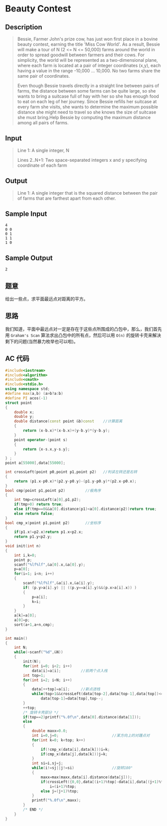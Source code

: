 # Beauty Contest

## **Description**

> Bessie, Farmer John's prize cow, has just won first place in a bovine beauty contest, earning the title 'Miss Cow World'. As a result, Bessie will make a tour of N (2 <= N <= 50,000) farms around the world in order to spread goodwill between farmers and their cows. For simplicity, the world will be represented as a two-dimensional plane, where each farm is located at a pair of integer coordinates (x,y), each having a value in the range -10,000 ... 10,000. No two farms share the same pair of coordinates.
>
> Even though Bessie travels directly in a straight line between pairs of farms, the distance between some farms can be quite large, so she wants to bring a suitcase full of hay with her so she has enough food to eat on each leg of her journey. Since Bessie refills her suitcase at every farm she visits, she wants to determine the maximum possible distance she might need to travel so she knows the size of suitcase she must bring.Help Bessie by computing the maximum distance among all pairs of farms.



## **Input**

> Line 1: A single integer, N
>
> Lines 2..N+1: Two space-separated integers x and y specifying coordinate of each farm



## **Output**

> Line 1: A single integer that is the squared distance between the pair of farms that are farthest apart from each other.



## **Sample Input**

    4
    0 0
    0 1
    1 1
    1 0



## **Sample Output**

    2


## **题意**

给出一些点，求平面最远点对距离的平方。



## **思路**

我们知道，平面中最远点对一定是存在于这些点所围成的凸包中，那么，我们首先用 `Graham's Scan` 算法求出凸包中的所有点，然后可以用 `O(n)` 的旋转卡壳来解决剩下的问题(当然暴力枚举也可以啦)。



## **AC 代码**

```cpp
#include<iostream>
#include<algorithm>
#include<cmath>
#include<stdio.h>
using namespace std;
#define max(a,b) (a>b?a:b)
#define PI acos(-1)
struct point
{
    double x;
    double y;
    double distance(const point &b)const    //计算距离
    {
        return (x-b.x)*(x-b.x)+(y-b.y)*(y-b.y);
    }
    point operator-(point s)
    {
        return {x-s.x,y-s.y};
    }
} ;
point a[55000],data[55000];

int crossLeft(point p0,point p1,point p2)   //判读左转还是右转
{
    return (p1.x-p0.x)*(p2.y-p0.y)-(p1.y-p0.y)*(p2.x-p0.x);
}
bool cmp(point p1,point p2)         //极角序
{
    int tmp=crossLeft(a[0],p1,p2);
    if(tmp>0) return true;
    else if(tmp==0&&a[0].distance(p1)<a[0].distance(p2))return true;
    else return false;
}
bool cmp_x(point p1,point p2)       //坐标序
{
    if(p1.x!=p2.x)return p1.x<p2.x;
    return p1.y<p2.y;
}
void init(int n)
{
    int i,k=0;
    point p;
    scanf("%lf%lf",&a[0].x,&a[0].y);
    p=a[0];
    for(i=1; i<n; i++)
    {
        scanf("%lf%lf",&a[i].x,&a[i].y);
        if( (p.y>a[i].y) || ((p.y==a[i].y)&&(p.x>a[i].x)) )
        {
            p=a[i];
            k=i;
        }
    }
    a[k]=a[0];
    a[0]=p;
    sort(a+1,a+n,cmp);
}

int main()
{
    int N;
    while(~scanf("%d",&N))
    {
        init(N);
        for(int i=0; i<2; i++)
            data[i]=a[i];         //前两个点入栈
        int top=1;
        for(int i=2; i<N; i++)
        {
            data[++top]=a[i];     //新点进栈
            while(top>1&&crossLeft(data[top-2],data[top-1],data[top])<=0)  //向后遍历判断是否存在凹的区域
                data[top-1]=data[top],top--;                               //存在，出栈一个点
        }
        ++top;
        /* 旋转卡壳部分 */
        if(top==2)printf("%.0f\n",data[0].distance(data[1]));               //凸包退化的情况
        else
        {
            double maxx=0.0;
            int i=0,j=0;                        //某方向上的对踵点对
            for(int k=0; k<top; k++)
            {
                if(!cmp_x(data[i],data[k]))i=k;
                if(cmp_x(data[j],data[k]))j=k;
            }
            int si=i,sj=j;
            while(i!=sj||j!=si)                 //旋转180°
            {
                maxx=max(maxx,data[i].distance(data[j]));
                if(crossLeft({0,0},data[(i+1)%top]-data[i],data[(j+1)%top]-data[j])<0)
                    i=(i+1)%top;
                else j=(j+1)%top;
            }
            printf("%.0f\n",maxx);
        }
        /* END */
    }
}
```


